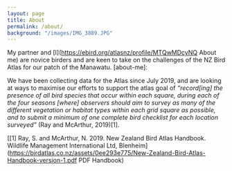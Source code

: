 ```yaml
---
layout: page
title: About
permalink: /about/
background: "/images/IMG_3889.JPG"
---
```


My partner and [I](https://ebird.org/atlasnz/profile/MTQwMDcyNQ About me) are novice birders and are keen to take on the challenges of the NZ Bird Atlas for our patch of the Manawatu. 
[about-me]:      

We have been collecting data for the Atlas since July 2019, and are looking at ways to maximise our efforts to support the atlas goal of *“record[ing] the presence of all bird species that occur within each square, during each of the four seasons [where] observers should aim to survey as many of the different vegetation or habitat types within each grid square as possible, and to submit a minimum of one complete bird checklist for each location surveyed”* (Ray and McArthur, 2019)[1].

[[1] Ray, S. and McArthur, N. 2019. New Zealand Bird Atlas Handbook. Wildlife Management International Ltd, Blenheim](https://birdatlas.co.nz/assets/0ee293e775/New-Zealand-Bird-Atlas-Handbook-version-1.pdf PDF Handbook)

